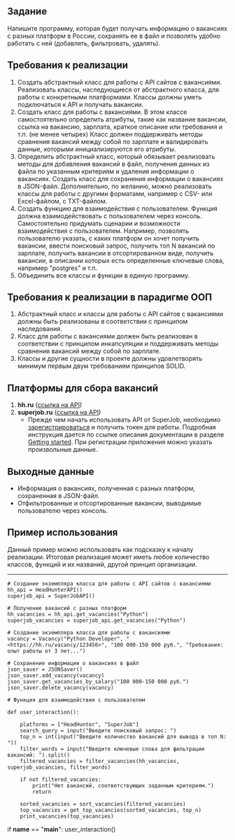 ## Задание

Напишите программу, которая будет получать информацию о вакансиях с разных платформ в России, сохранять ее в файл и 
позволять удобно работать с ней (добавлять, фильтровать, удалять).

## Требования к реализации

1. Создать абстрактный класс для работы с API сайтов с вакансиями. Реализовать классы, наследующиеся от абстрактного 
класса, для работы с конкретными платформами. Классы должны уметь подключаться к API и получать вакансии.
2. Создать класс для работы с вакансиями. В этом классе самостоятельно определить атрибуты, такие как название 
вакансии, ссылка на вакансию, зарплата, краткое описание или требования и т.п. (не менее четырех) 
Класс должен поддерживать методы сравнения вакансий между собой по зарплате и валидировать данные, 
которыми инициализируются его атрибуты.
3. Определить абстрактный класс, который обязывает реализовать методы для добавления вакансий в файл, получения 
данных из файла по указанным критериям и удаления информации о вакансиях. Создать класс для сохранения информации о 
вакансиях в JSON-файл. Дополнительно, по желанию, можно реализовать классы для работы с другими форматами, например с 
CSV- или Excel-файлом, с TXT-файлом.
4. Создать функцию для взаимодействия с пользователем. Функция должна взаимодействовать с пользователем через консоль. 
Самостоятельно придумать сценарии и возможности взаимодействия с пользователем. Например, позволять пользователю 
указать, с каких платформ он хочет получить вакансии, ввести поисковый запрос, получить топ N вакансий по зарплате, 
получить вакансии в отсортированном виде, получить вакансии, в описании которых есть определенные ключевые слова, 
например "postgres" и т.п.
5. Объединить все классы и функции в единую программу.

## Требования к реализации в парадигме ООП

1. Абстрактный класс и классы для работы с API сайтов с вакансиями должны быть реализованы в соответствии 
с принципом наследования.
2. Класс для работы с вакансиями должен быть реализован в соответствии с принципом инкапсуляции и поддерживать методы 
сравнения вакансий между собой по зарплате.
3. Классы и другие сущности в проекте должны удовлетворять минимум первым двум требованиям принципов SOLID.

## Платформы для сбора вакансий

1. **hh.ru** ([ссылка на API](https://github.com/hhru/api/blob/master/docs/general.md))
2. **superjob.ru** ([ссылка на API](https://api.superjob.ru/))
    - Прежде чем начать использовать API от SuperJob, необходимо 
   [зарегистрироваться](https://www.superjob.ru/auth/login/?returnUrl=https://api.superjob.ru/register/) и 
   получить токен для работы. Подробная инструкция дается по ссылке описания документации в разделе 
   [Getting started](https://api.superjob.ru/#gettin). При регистрации приложения можно указать произвольные данные.

## Выходные данные

- Информация о вакансиях, полученная с разных платформ, сохраненная в JSON-файл.
- Отфильтрованные и отсортированные вакансии, выводимые пользователю через консоль.

## Пример использования

Данный пример можно использовать как подсказку к началу реализации. Итоговая реализация может иметь любое количество 
классов, функций и их названий, другой принцип организации.

----------------------------------------------------------------------------------------------------------------------------------------------------------------------

    # Создание экземпляра класса для работы с API сайтов с вакансиями
    hh_api = HeadHunterAPI()
    superjob_api = SuperJobAPI()

    # Получение вакансий с разных платформ
    hh_vacancies = hh_api.get_vacancies("Python")
    superjob_vacancies = superjob_api.get_vacancies("Python")

    # Создание экземпляра класса для работы с вакансиями
    vacancy = Vacancy("Python Developer", "<https://hh.ru/vacancy/123456>", "100 000-150 000 руб.", "Требования: опыт работы от 3 лет...")

    # Сохранение информации о вакансиях в файл
    json_saver = JSONSaver()
    json_saver.add_vacancy(vacancy)
    json_saver.get_vacancies_by_salary("100 000-150 000 руб.")
    json_saver.delete_vacancy(vacancy)

    # Функция для взаимодействия с пользователем

    def user_interaction():

        platforms = ["HeadHunter", "SuperJob"]
        search_query = input("Введите поисковый запрос: ")
        top_n = int(input("Введите количество вакансий для вывода в топ N: "))
        filter_words = input("Введите ключевые слова для фильтрации вакансий: ").split()
        filtered_vacancies = filter_vacancies(hh_vacancies, superjob_vacancies, filter_words)

        if not filtered_vacancies:
            print("Нет вакансий, соответствующих заданным критериям.")
            return

        sorted_vacancies = sort_vacancies(filtered_vacancies)
        top_vacancies = get_top_vacancies(sorted_vacancies, top_n)
        print_vacancies(top_vacancies)


if __name__ == "__main__":
    user_interaction()
